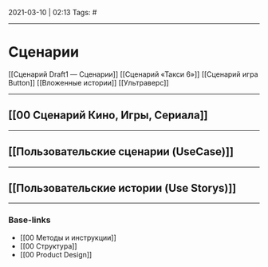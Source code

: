 2021-03-10 | 02:13
Tags: #
___

# Сценарии

[[Сценарий Draft1 — Сценарии]]
[[Сценарий «Такси 6»]]
[[Сценарий игра Button]]
[[Вложенные истории]]
[[Ультраверс]]

___

## [[00 Сценарий Кино, Игры, Сериала]]

---

## [[Пользовательские сценарии (UseCase)]]

---

## [[Пользовательские истории (Use Storys)]]

___
### Base-links
- [[00 Методы и инструкции]]
- [[00 Структура]]
- [[00 Product Design]]
